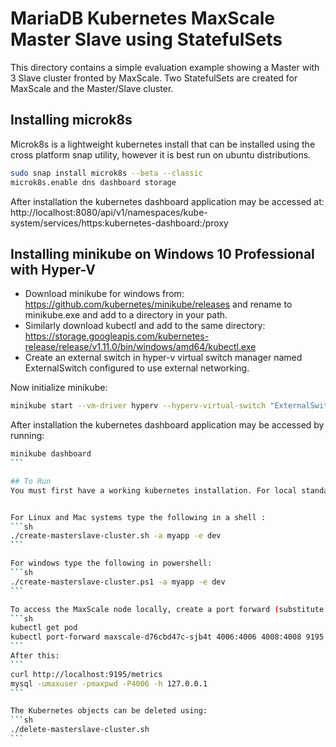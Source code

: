 # MariaDB Kubernetes MaxScale Master Slave using StatefulSets
This directory contains a simple evaluation example showing a Master with 3 Slave cluster fronted by MaxScale. Two StatefulSets are created for MaxScale and the Master/Slave cluster.

## Installing microk8s
Microk8s is a lightweight kubernetes install that can be installed using the cross
platform snap utility, however it is best run on ubuntu distributions.
```sh
sudo snap install microk8s --beta --classic
microk8s.enable dns dashboard storage
```

After installation the kubernetes dashboard application may be accessed at:
http://localhost:8080/api/v1/namespaces/kube-system/services/https:kubernetes-dashboard:/proxy

## Installing minikube on Windows 10 Professional with Hyper-V
- Download minikube for windows from: https://github.com/kubernetes/minikube/releases and rename to minikube.exe and add to a directory in your path.
- Similarly download kubectl and add to the same directory: https://storage.googleapis.com/kubernetes-release/release/v1.11.0/bin/windows/amd64/kubectl.exe
- Create an external switch in hyper-v virtual switch manager named ExternalSwitch configured to use external networking.

Now initialize minikube:
```sh
minikube start --vm-driver hyperv --hyperv-virtual-switch "ExternalSwitch"
```

After installation the kubernetes dashboard application may be accessed by running:
````sh
minikube dashboard
```

## To Run
You must first have a working kubernetes installation. For local standalone installations use minikube for windows / mac or microk8s (linux).


For Linux and Mac systems type the following in a shell :
```sh
./create-masterslave-cluster.sh -a myapp -e dev
```

For windows type the following in powershell:
```sh
./create-masterslave-cluster.ps1 -a myapp -e dev
```

To access the MaxScale node locally, create a port forward (substitute the appropriate pod name in the port forward command):
```sh
kubectl get pod
kubectl port-forward maxscale-d76cbd47c-sjb4t 4006:4006 4008:4008 9195:9195
```
After this:
```
curl http://localhost:9195/metrics
mysql -umaxuser -pmaxpwd -P4006 -h 127.0.0.1
```

The Kubernetes objects can be deleted using:
```sh
./delete-masterslave-cluster.sh
```
